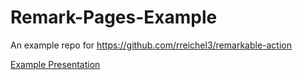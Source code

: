 # Remark-Pages-Example
An example repo for https://github.com/rreichel3/remarkable-action


[Example Presentation](https://rreichel3.github.io/Remark-Pages-Example)
